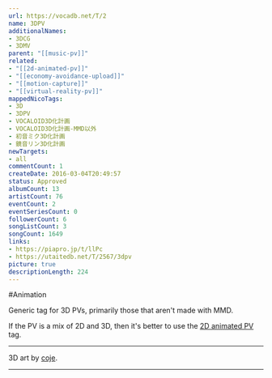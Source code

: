```yaml
---
url: https://vocadb.net/T/2
name: 3DPV
additionalNames: 
- 3DCG
- 3DMV
parent: "[[music-pv]]"
related:
- "[[2d-animated-pv]]"
- "[[economy-avoidance-upload]]"
- "[[motion-capture]]"
- "[[virtual-reality-pv]]"
mappedNicoTags:
- 3D
- 3DPV
- VOCALOID3D化計画
- VOCALOID3D化計画-MMD以外
- 初音ミク3D化計画
- 鏡音リン3D化計画
newTargets:
- all
commentCount: 1
createDate: 2016-03-04T20:49:57
status: Approved
albumCount: 13
artistCount: 76
eventCount: 2
eventSeriesCount: 0
followerCount: 6
songListCount: 3
songCount: 1649
links: 
- https://piapro.jp/t/llPc
- https://utaitedb.net/T/2567/3dpv
picture: true
descriptionLength: 224
---
```


#Animation

Generic tag for 3D PVs, primarily those that aren't made with MMD.

If the PV is a mix of 2D and 3D, then it's better to use the [2D animated PV](https://vocadb.net/T/3287) tag.

---
3D art by [coje](https://piapro.jp/coje).

---

